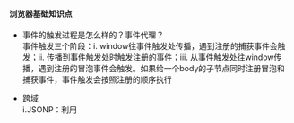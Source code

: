 #### 浏览器基础知识点

* 事件的触发过程是怎么样的？事件代理？  
  事件触发三个阶段：i. window往事件触发处传播，遇到注册的捕获事件会触发；ii. 传播到事件触发处时触发注册的事件；iii. 从事件触发处往window传播，遇到注册的冒泡事件会触发。如果给一个body的子节点同时注册冒泡和捕获事件，事件触发会按照注册的顺序执行

* 跨域  
  i.JSONP：利用<script>标签没有跨域限制的漏洞，通过<script>标签指向一个需要访问的地址并提供一个回调函数来接受函数。
  ii.CORS：服务端设置Access-Control-Allow-Origin就可以开启CORS, 这种方式发送的请求会出现简单请求和复杂请求两种情况。
  iii. PostMessage 这种方式通常用于获取嵌入页面中的第三方页面数据，一个页面发送消息，另一个页面判断来源并接受消息
  ```javascript
  // 发送消息端
  window.parent.postMessage('message', 'http://test.com')
  // 接收消息端
  var mc = new MessageChannel()
  mc.addEventListener('message', event => {
    var origin = event.origin || event.originalEvent.origin
    if (origin === 'http://test.com') {
      console.log('验证通过')
    }
  })
  ```

* 浏览器缓存机制  
* 浏览器渲染原理  

* 重绘和回流  
  重绘：当节点需要更改外观而不影响布局的  
  回流：布局或者几何属性需要改变  
  减少重绘和回流  
  i. 使用transform代替style位置的改变
  ii. 使用visibility代替display: none
  iii. 不要使用table，一个小的改动也会造成整个table重新布局
  iv. 动画实现的速度选择，动画速度也快，回流次数越多，也可以使用requestAnimationFrame实现
  v. css选择符从右往左匹配查找，避免节点层级过多
  vi. 将频繁重绘或者回流的节点设置为图层，图层能够阻止该节点的渲染行为影响别的节点

* 怎么加快渲染速度  
  DOMContentLoaded时间，提早这个时间就加快了渲染速度  
  i. 从文件大小考虑  
  ii. 从script标签使用上考虑
  iii. 从css, html的代码书写上考虑
  iv. 从需要下载的内容是否需要在首屏上使用来考虑
  
 
* 节流和防抖  
  节流是指频繁的操作，隔一段时间只操作一次；防抖是指频繁的操作，隔一段时间停止了操作在触发。
  ```javascript
  // 节流
  const throttle = (func, wait = 50) => {
    let lastTime = 0
    return function(...args) {
      let now = +new Date()
      if (now - lastTime > wait) {
        lastTime = now
        func.apply(this, args)
      }
    }
  }


  // 防抖
  const debounce = (func, wait = 50) => {
    let timer = 0
    return function (...args) {
      if (timer) clearTimeout(timer)
      timer = setTimeout(() => {
        func.apply(this, args)
      }, wait)
    }
  }
  ```